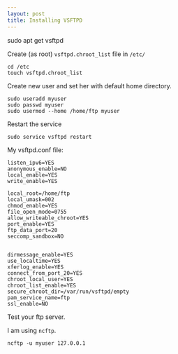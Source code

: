 ```yaml
---
layout: post
title: Installing VSFTPD
---
```


sudo apt get vsftpd

Create (as root) `vsftpd.chroot_list` file in `/etc/`
```
cd /etc
touch vsftpd.chroot_list
```

Create new user and set her with default home directory.

```
sudo useradd myuser
sudo passwd myuser
sudo usermod --home /home/ftp myuser
```

Restart the service
```
sudo service vsftpd restart
```


My vsftpd.conf file:
```
listen_ipv6=YES
anonymous_enable=NO
local_enable=YES
write_enable=YES

local_root=/home/ftp
local_umask=002
chmod_enable=YES
file_open_mode=0755
allow_writeable_chroot=YES
port_enable=YES
ftp_data_port=20
seccomp_sandbox=NO


dirmessage_enable=YES
use_localtime=YES
xferlog_enable=YES
connect_from_port_20=YES
chroot_local_user=YES
chroot_list_enable=YES
secure_chroot_dir=/var/run/vsftpd/empty
pam_service_name=ftp
ssl_enable=NO
```

Test your ftp server.

I am using `ncftp`.
```
ncftp -u myuser 127.0.0.1
```

